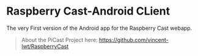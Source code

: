 # Raspberry Cast-Android CLient
The very First version of the Android app for the Raspberry Cast webapp.
>About the PiCast Project here: https://github.com/vincent-lwt/RaspberryCast
